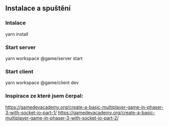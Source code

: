 ## Instalace a spuštění

### Intalace 
yarn install

### Start server 
yarn workspace @game/server start

### Start client
yarn workspace @game/client dev


### Inspirace ze které jsem čerpal:
https://gamedevacademy.org/create-a-basic-multiplayer-game-in-phaser-3-with-socket-io-part-1/
https://gamedevacademy.org/create-a-basic-multiplayer-game-in-phaser-3-with-socket-io-part-2/

